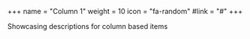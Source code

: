+++
  name = "Column 1"
  weight = 10
  icon = "fa-random"
  #link = "#"
+++

 
Showcasing descriptions for column based items
 
